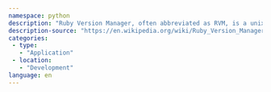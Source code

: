 ```yaml
---
namespace: python
description: "Ruby Version Manager, often abbreviated as RVM, is a unix-like software platform designed to manage multiple installations of Ruby on the same device. The entire ruby environment including the Ruby interpreter, installed RubyGems, and documentation is partitioned. A developer can then switch between the different versions to work on several projects with different version requirements."
description-source: "https://en.wikipedia.org/wiki/Ruby_Version_Manager"
categories:
 - type:
   - "Application"
 - location:
   - "Development"
language: en
---
```


<!-- TODO: Create rvm install docs -->